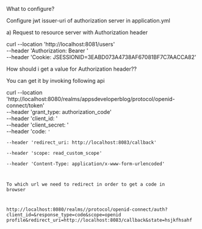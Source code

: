 What to configure?

Configure jwt issuer-uri of authorization server in application.yml


a) Request to resource server with Authorization header

curl --location 'http://localhost:8081/users' \
--header 'Authorization: Bearer <tokenValue>' \
--header 'Cookie: JSESSIONID=3EABD073A4738AF67081BF7C7AACCA82'

How should i get a value for Authorization header??

You can get it by invoking following api

curl --location 'http://localhost:8080/realms/appsdeveloperblog/protocol/openid-connect/token' \
--header 'grant_type: authorization_code' \
--header 'client_id: <client-app-id>' \
--header 'client_secret: <client-secret>' \
--header 'code: <code which you would see after login and while redirecting in browser if you are using>' \
--header 'redirect_uri: http://localhost:8083/callback' \
--header 'scope: read_custom_scope' \
--header 'Content-Type: application/x-www-form-urlencoded'

To which url we need to redirect in order to get a code in browser

http://localhost:8080/realms/<realm-name>/protocol/openid-connect/auth?client_id=<client-name>&response_type=code&scope=openid profile&redirect_uri=http://localhost:8083/callback&state=hsjkfhsahf

